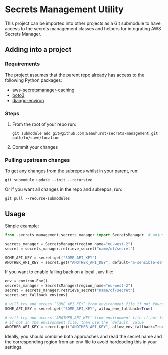# Secrets Management Utility

This project can be imported into other projects as a Git submodule to have access to the secrets management classes and helpers for integrating AWS Secrets Manager.

## Adding into a project

### Requirements

The project assumes that the parent repo already has access to the following Python packages:
- [aws-secretsmanager-caching](https://pypi.org/project/aws-secretsmanager-caching/)
- [boto3](https://pypi.org/project/boto3/)
- [django-environ](https://pypi.org/project/django-environ/)

### Steps

1. From the root of your repo run:
   ```
   git submodule add git@github.com:Beauhurst/secrets-management.git path/to/save/location
   ```
2. Commit your changes

### Pulling upstream changes

To get any changes from the subrepos whilst in your parent, run:
```
git submodule update --init --recursive
```

Or if you want all changes in the repo and subrepos, run:
```
git pull --recurse-submodules
```  

## Usage

Simple example:

```python
from .secrets_management.secrets_manager import SecretsManager  # adjust path depending on where you've saved this

secrets_manager = SecretsManager(region_name="eu-west-2")
secret = secrets_manager.retrieve_secret("name/of/secret")

SOME_API_KEY = secret.get("SOME_API_KEY")
ANOTHER_API_KEY = secret.get("ANOTHER_API_KEY", default="a-sensible-default")
```

If you want to enable falling back on a local `.env` file:

```python
env = environ.Env()
secrets_manager = SecretsManager(region_name="eu-west-2")
secret = secrets_manager.retrieve_secret("name/of/secret")
secret.set_fallback_env(env)

# will try and access `SOME_API_KEY` from environment file if not found in secret
SOME_API_KEY = secret.get("SOME_API_KEY", allow_env_fallback=True)

# will try and access `ANOTHER_API_KEY` from environment file if not found in secret
# if not in the environment file, then use the `default` value
ANOTHER_API_KEY = secret.get("ANOTHER_API_KEY", allow_env_fallback=True, default="a-sensible-default")
```

Ideally, you should combine both approaches and read the secret name and the corresponding region from an env file to avoid hardcoding this in your settings.

